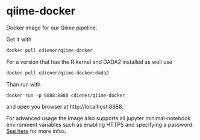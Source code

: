 # qiime-docker

Docker image for our Qiime pipeline. 

Get it with

```bash
docker pull cdiener/qiime-docker
```

For a version that has the R kernel and DADA2 installed as well use

```bash
docker pull cdiener/qiime-docker:dada2
```

Than run with

```
docker run -p 8888:8888 cdiener/qiime-docker
```

and open you browser at http://localhost:8888.

For advanced usage the image also supports all jupyter minimal-notebook environment variables such as enabling HTTPS and
specifying a password. [See here](https://github.com/jupyter/docker-stacks/tree/master/minimal-notebook) for more infos.
